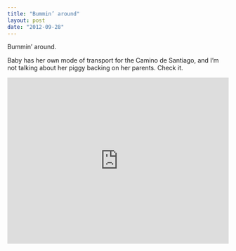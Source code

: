 ```yaml
---
title: "Bummin’ around"
layout: post
date: "2012-09-28"
---
```


Bummin’ around.

Baby has her own mode of transport for the Camino de Santiago, and I’m not talking about her piggy backing on her parents. Check it.

<div style="padding:75% 0 0 0;position:relative;"><iframe src="https://player.vimeo.com/video/993520696?badge=0&amp;autopause=0&amp;player_id=0&amp;app_id=58479" frameborder="0" allow="autoplay; fullscreen; picture-in-picture; clipboard-write" style="position:absolute;top:0;left:0;width:100%;height:100%;" title="tumblr_mb2voxJOUY1r16syi"></iframe></div><script src="https://player.vimeo.com/api/player.js"></script>
